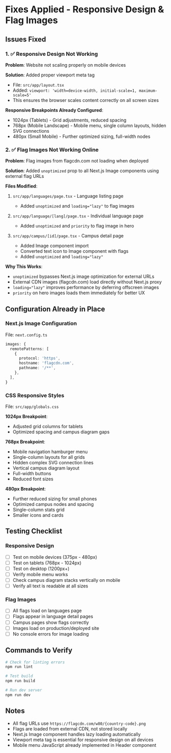 # Fixes Applied - Responsive Design & Flag Images

## Issues Fixed

### 1. ✅ Responsive Design Not Working
**Problem**: Website not scaling properly on mobile devices

**Solution**: Added proper viewport meta tag
- File: `src/app/layout.tsx`
- Added: `viewport: 'width=device-width, initial-scale=1, maximum-scale=5'`
- This ensures the browser scales content correctly on all screen sizes

**Responsive Breakpoints Already Configured**:
- 1024px (Tablets) - Grid adjustments, reduced spacing
- 768px (Mobile Landscape) - Mobile menu, single column layouts, hidden SVG connections
- 480px (Small Mobile) - Further optimized sizing, full-width nodes

### 2. ✅ Flag Images Not Working Online
**Problem**: Flag images from flagcdn.com not loading when deployed

**Solution**: Added `unoptimized` prop to all Next.js Image components using external flag URLs

**Files Modified**:
1. `src/app/languages/page.tsx` - Language listing page
   - Added `unoptimized` and `loading="lazy"` to flag images

2. `src/app/language/[lang]/page.tsx` - Individual language page
   - Added `unoptimized` and `priority` to flag image in hero

3. `src/app/campus/[id]/page.tsx` - Campus detail page
   - Added Image component import
   - Converted text icon to Image component with flags
   - Added `unoptimized` and `loading="lazy"`

**Why This Works**:
- `unoptimized` bypasses Next.js image optimization for external URLs
- External CDN images (flagcdn.com) load directly without Next.js proxy
- `loading="lazy"` improves performance by deferring offscreen images
- `priority` on hero images loads them immediately for better UX

## Configuration Already in Place

### Next.js Image Configuration
File: `next.config.ts`
```typescript
images: {
  remotePatterns: [
    {
      protocol: 'https',
      hostname: 'flagcdn.com',
      pathname: '/**',
    },
  ],
}
```

### CSS Responsive Styles
File: `src/app/globals.css`

**1024px Breakpoint**:
- Adjusted grid columns for tablets
- Optimized spacing and campus diagram gaps

**768px Breakpoint**:
- Mobile navigation hamburger menu
- Single-column layouts for all grids
- Hidden complex SVG connection lines
- Vertical campus diagram layout
- Full-width buttons
- Reduced font sizes

**480px Breakpoint**:
- Further reduced sizing for small phones
- Optimized campus nodes and spacing
- Single-column stats grid
- Smaller icons and cards

## Testing Checklist

### Responsive Design
- [ ] Test on mobile devices (375px - 480px)
- [ ] Test on tablets (768px - 1024px)
- [ ] Test on desktop (1200px+)
- [ ] Verify mobile menu works
- [ ] Check campus diagram stacks vertically on mobile
- [ ] Verify all text is readable at all sizes

### Flag Images
- [ ] All flags load on languages page
- [ ] Flags appear in language detail pages
- [ ] Campus pages show flags correctly
- [ ] Images load on production/deployed site
- [ ] No console errors for image loading

## Commands to Verify

```bash
# Check for linting errors
npm run lint

# Test build
npm run build

# Run dev server
npm run dev
```

## Notes

- All flag URLs use `https://flagcdn.com/w80/{country-code}.png`
- Flags are loaded from external CDN, not stored locally
- Next.js Image component handles lazy loading automatically
- Viewport meta tag is essential for responsive design on all devices
- Mobile menu JavaScript already implemented in Header component
